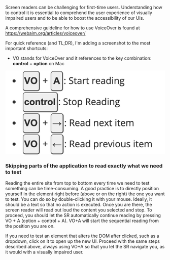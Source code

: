 Screen readers can be challenging for first-time users. Understanding how to control it is essential to comprehend the user experience of visually impaired users and to be able to boost the accessibility of our UIs.

A comprehensive guideline for how to use VoiceOver is found at https://webaim.org/articles/voiceover/

For quick reference (and TL;DR), I'm adding a screenshot to the most important shortcuts:

- VO stands for VoiceOver and it references to the key combination: **control** + **option** on Mac

![image](uploads/49c0ff36eadfe8055af1a7a16a92c376/image.png)

### Skipping parts of the application to read exactly what we need to test

Reading the entire site from top to bottom every time we need to test something can be time-consuming. A good practice is to directly position yourself in the element right before (above or on the right) the one you want to test. You can do so by double-clicking it with your mouse. Ideally, it should be a text so that no action is executed. Once you are there, the screen reader will read out loud the content you selected and stop. To proceed, you should let the SR automatically continue reading by pressing VO + A (option + control + A). VO+A will start the sequential reading from the position you are on.

If you need to test an element that alters the DOM after clicked, such as a dropdown, click on it to open up the new UI. Proceed with the same steps described above, always using VO+A so that you let the SR navigate you, as it would with a visually impaired user.